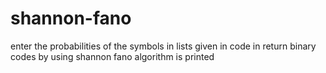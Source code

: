 # shannon-fano
enter the probabilities of the symbols in lists given in code
in return binary codes by using shannon fano algorithm is printed
